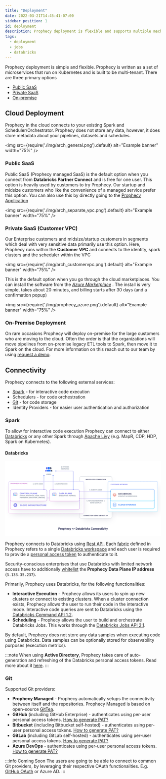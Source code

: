 ```yaml
---
title: "Deployment"
date: 2022-03-21T14:45:41-07:00
sidebar_position: 1
id: deployment
description: Prophecy deployment is flexible and supports multiple mechanisms
tags:
  - deployment
  - jobs
  - databricks
---
```


Prophecy deployment is simple and flexible. Prophecy is written as a set of microservices that run on Kubernetes and is
built to be multi-tenant. There are three primary options

- [Public SaaS](/architecture/deployment#public-saas)
- [Private SaaS](/architecture/deployment#private-saas-customer-vpc)
- [On-premise](/architecture/deployment#on-premise-deployment)

## Cloud Deployment

Prophecy in the cloud connects to your existing Spark and Scheduler/Orchestrator. Prophecy does not store any data, however, it does store metadata about your pipelines, datasets and schedules.

<img src={require('./img/arch_general.png').default} alt="Example banner" width="75%" />

### Public SaaS

Public SaaS (Prophecy managed SaaS) is the default option when you connect from **Databricks Partner Connect** and is
free for one user.
This option is heavily used by customers to try Prophecy. Our startup and midsize customers who like the convenience of
a managed service prefer this option. You can also use this by directly going to
the [Prophecy Application](https://app.prophecy.io/)

<img src={require('./img/arch_separate_vpc.png').default} alt="Example banner" width="75%" />

### Private SaaS (Customer VPC)

Our Enterprise customers and midsize/startup customers in segments which deal with very sensitive data primarily use
this
option. Here, Prophecy runs within the **Customer VPC** and connects to the identity, spark clusters and the scheduler
within the VPC

<img src={require('./img/arch_customervpc.png').default} alt="Example banner" width="75%" />

This is the default option when you go through the cloud marketplaces. You can install the software from the _[Azure
Marketplace](https://azuremarketplace.microsoft.com/en-us/marketplace/apps/simpledatalabsinc1635791235920.prophecy-data-engineering)_
.
The install is very simple, takes about 20 minutes, and billing starts after 30 days (and a confirmation popup)

<img src={require('./img/prophecy_azure.png').default} alt="Example banner" width="75%" />

### On-Premise Deployment

On rare occasions Prophecy will deploy on-premise for the large customers who are moving to the cloud. Often the order
is that the organizations will move pipelines from on-premise legacy ETL tools to Spark, then move it to Spark on the
cloud. For more information on this reach out to our team by
using [request a demo](https://www.prophecy.io/request-a-demo).

## Connectivity

Prophecy connects to the following external services:

- [Spark](/architecture/deployment#spark) - for interactive code execution
- Schedulers - for code orchestration
- [Git](http://localhost:3000/architecture/deployment#git) - for code storage
- Identity Providers - for easier user authentication and authorization

### Spark

To allow for interactive code execution Prophecy can connect to either [Databricks](/architecture/deployment#databricks)
or any other Spark through [Apache Livy](https://livy.apache.org/) (e.g. MapR, CDP, HDP, Spark on Kubernetes).

#### Databricks

![Prophecy <> Databricks Connectivity](img/connectivity-databricks.png)

Prophecy connects to Databricks using [Rest API](https://docs.databricks.com/dev-tools/api/latest/index.html). Each
[fabric](/core-concepts/fabric) defined in Prophecy refers to a
single [Databricks workspace](https://docs.databricks.com/workspace/index.html) and each user is required to
provide a [personal access token](https://docs.databricks.com/dev-tools/api/latest/authentication.html) to authenticate
to it.

Security-conscious enterprises that use Databricks with limited network access have
to additionally [whitelist](https://docs.databricks.com/security/network/ip-access-list.html#add-an-ip-access-list)
the **Prophecy Data Plane IP address** (`3.133.35.237`).

Primarily, Prophecy uses Databricks, for the following functionalities:

- **Interactive Execution** - Prophecy allows its users to spin up new clusters or connect to existing clusters.
  When a
  cluster connection exists, Prophecy allows the user to run their code in the interactive mode. Interactive code
  queries are sent to Databricks using
  the [Databricks Command API 1.2](https://docs.databricks.com/dev-tools/api/1.2/index.html).
- **Scheduling** - Prophecy allows the user to build and orchestrate Databricks Jobs. This works through
  the [Databricks Jobs API 2.1](https://docs.databricks.com/dev-tools/api/latest/jobs.html).

By default, Prophecy does not store any data samples when executing code using Databricks. Data samples can be
optionally stored for observability purposes (execution metrics).

:::note
When using **Active Directory**, Prophecy takes care of auto-generation and refreshing of the Databricks personal access
tokens. Read more about it [here](https://docs.microsoft.com/en-us/azure/databricks/dev-tools/api/latest/aad/).
:::

### Git

Supported Git providers:

- **Prophecy Managed** - Prophecy automatically setups the connectivity between itself and the repositories. Prophecy
  Managed is based on open-source [GitTea](https://github.com/go-gitea/gitea).
- **GitHub** (including GitHub Enterprise) - authenticates using per-user personal access
  tokens. [How to generate PAT?](https://docs.github.com/en/authentication/keeping-your-account-and-data-secure/creating-a-personal-access-token)
- **Bitbucket** (including Bitbucket self-hosted) - authenticates using per-user personal access
  tokens. [How to generate PAT?](https://confluence.atlassian.com/bitbucketserver072/personal-access-tokens-1005335924.html)
- **GitLab** (including GitLab self-hosted) - authenticates using per-user personal access
  tokens. [How to generate PAT?](https://docs.gitlab.com/ee/user/profile/personal_access_tokens.html)
- **Azure DevOps** - authenticates using per-user personal access
  tokens. [How to generate PAT?](https://docs.microsoft.com/en-us/azure/devops/organizations/accounts/use-personal-access-tokens-to-authenticate?view=azure-devops&tabs=Windows)

:::info Coming Soon
The users are going to be able to connect to common Git providers, by leveraging their respective OAuth functionalities.
E.g. [GitHub OAuth](https://docs.github.com/en/developers/apps/building-oauth-apps/authorizing-oauth-apps) or Azure AD.
:::
